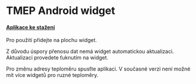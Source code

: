 TMEP Android widget
===================

#### [Aplikace ke stažení](https://github.com/tuxmartin/tmep_android_widget/releases)


Pro použití přidejte na plochu widget.

Z důvodu úspory přenosu dat nemá widget automatickou aktualizaci.
Aktualizaci provedete ťuknutím na widget.

Pro změnu adresy teploměru spusťte aplikaci. V současné verzi není možné mít více widgetů pro ruzné teploměry.
